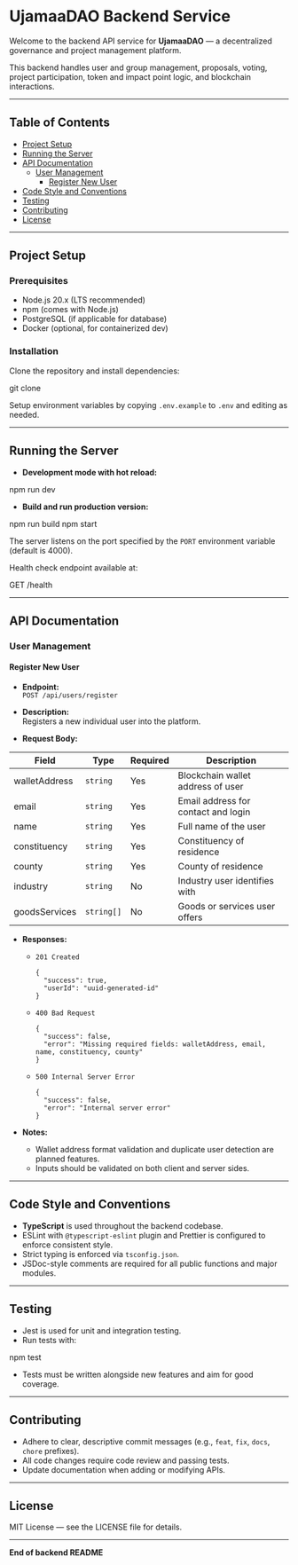 # UjamaaDAO Backend Service

Welcome to the backend API service for **UjamaaDAO** — a decentralized governance and project management platform.

This backend handles user and group management, proposals, voting, project participation, token and impact point logic, and blockchain interactions.

---

## Table of Contents

- [Project Setup](#project-setup)  
- [Running the Server](#running-the-server)  
- [API Documentation](#api-documentation)  
  - [User Management](#user-management)  
    - [Register New User](#register-new-user)  
- [Code Style and Conventions](#code-style-and-conventions)  
- [Testing](#testing)  
- [Contributing](#contributing)  
- [License](#license)  

---

## Project Setup

### Prerequisites

- Node.js 20.x (LTS recommended)  
- npm (comes with Node.js)  
- PostgreSQL (if applicable for database)  
- Docker (optional, for containerized dev)

### Installation

Clone the repository and install dependencies:

git clone


Setup environment variables by copying `.env.example` to `.env` and editing as needed.

---

## Running the Server

- **Development mode with hot reload:**

npm run dev


- **Build and run production version:**

npm run build
npm start


The server listens on the port specified by the `PORT` environment variable (default is 4000).

Health check endpoint available at:

GET /health


---

## API Documentation

### User Management

#### Register New User

- **Endpoint:**  
  `POST /api/users/register`

- **Description:**  
  Registers a new individual user into the platform.

- **Request Body:**

| Field          | Type       | Required | Description                              |
|----------------|------------|----------|------------------------------------------|
| walletAddress  | `string`   | Yes      | Blockchain wallet address of user       |
| email          | `string`   | Yes      | Email address for contact and login     |
| name           | `string`   | Yes      | Full name of the user                    |
| constituency   | `string`   | Yes      | Constituency of residence                |
| county         | `string`   | Yes      | County of residence                      |
| industry       | `string`   | No       | Industry user identifies with           |
| goodsServices  | `string[]` | No       | Goods or services user offers            |

- **Responses:**

  - `201 Created`  

    ```
    {
      "success": true,
      "userId": "uuid-generated-id"
    }
    ```
  - `400 Bad Request`  

    ```
    {
      "success": false,
      "error": "Missing required fields: walletAddress, email, name, constituency, county"
    }
    ```
  - `500 Internal Server Error`  

    ```
    {
      "success": false,
      "error": "Internal server error"
    }
    ```

- **Notes:**

  - Wallet address format validation and duplicate user detection are planned features.
  - Inputs should be validated on both client and server sides.

---

## Code Style and Conventions

- **TypeScript** is used throughout the backend codebase.
- ESLint with `@typescript-eslint` plugin and Prettier is configured to enforce consistent style.
- Strict typing is enforced via `tsconfig.json`.
- JSDoc-style comments are required for all public functions and major modules.
  
---

## Testing

- Jest is used for unit and integration testing.
- Run tests with:

npm test


- Tests must be written alongside new features and aim for good coverage.

---

## Contributing

- Adhere to clear, descriptive commit messages (e.g., `feat`, `fix`, `docs`, `chore` prefixes).
- All code changes require code review and passing tests.
- Update documentation when adding or modifying APIs.

---

## License

MIT License — see the LICENSE file for details.

---

**End of backend README**